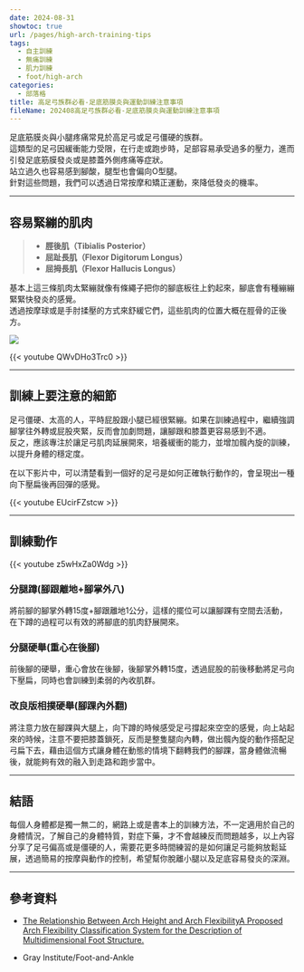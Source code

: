 ```yaml
---
date: 2024-08-31
showtoc: true
url: /pages/high-arch-training-tips
tags:
  - 自主訓練
  - 無痛訓練
  - 肌力訓練
  - foot/high-arch
categories:
  - 部落格
title: 高足弓族群必看-足底筋膜炎與運動訓練注意事項
fileName: 202408高足弓族群必看-足底筋膜炎與運動訓練注意事項
---
```


足底筋膜炎與小腿疼痛常見於高足弓或足弓僵硬的族群。  
這類型的足弓因緩衝能力受限，在行走或跑步時，足部容易承受過多的壓力，進而引發足底筋膜發炎或是膝蓋外側疼痛等症狀。  
站立過久也容易感到腳酸，腿型也會偏向O型腿。  
針對這些問題，我們可以透過日常按摩和矯正運動，來降低發炎的機率。

---

## 容易緊繃的肌肉

> - **脛後肌（Tibialis Posterior）**
> - **屈趾長肌（Flexor Digitorum Longus）**
> - **屈拇長肌（Flexor Hallucis Longus）**

基本上這三條肌肉太緊繃就像有條繩子把你的腳底板往上釣起來，腳底會有種繃繃緊緊快發炎的感覺。  
透過按摩球或是手肘揉壓的方式來舒緩它們，這些肌肉的位置大概在脛骨的正後方。

![](https://cdn.jsdelivr.net/gh/xiang0805/blogimage@main/img/202408-01.webp)

{{< youtube QWvDHo3Trc0 >}}

---

## 訓練上要注意的細節

足弓僵硬、太高的人，平時屁股跟小腿已經很緊繃。如果在訓練過程中，繼續強調腳掌往外轉或屁股夾緊，反而會加劇問題，讓腳跟和膝蓋更容易感到不適。  
反之，應該專注於讓足弓肌肉延展開來，培養緩衝的能力，並增加髖內旋的訓練，以提升身體的穩定度。

在以下影片中，可以清楚看到一個好的足弓是如何正確執行動作的，會呈現出一種向下壓扁後再回彈的感覺。

{{< youtube EUcirFZstcw >}}

---

## 訓練動作

{{< youtube z5wHxZa0Wdg >}}

### 分腿蹲(腳跟離地+腳掌外八)

將前腳的腳掌外轉15度+腳跟離地1公分，這樣的擺位可以讓腳踝有空間去活動，在下蹲的過程可以有效的將腳底的肌肉舒展開來。

### 分腿硬舉(重心在後腳)

前後腳的硬舉，重心會放在後腳，後腳掌外轉15度，透過屁股的前後移動將足弓向下壓扁，同時也會訓練到柔弱的內收肌群。

### 改良版相撲硬舉(腳踝內外翻)

將注意力放在腳踝與大腿上，向下蹲的時候感受足弓撐起來空空的感覺，向上站起來的時候，注意不要把膝蓋鎖死，反而是整隻腿向內轉，做出髖內旋的動作搭配足弓扁下去，藉由這個方式讓身體在動態的情境下翻轉我們的腳踝，當身體做流暢後，就能夠有效的融入到走路和跑步當中。

---

## 結語

每個人身體都是獨一無二的，網路上或是書本上的訓練方法，不一定適用於自己的身體情況，了解自己的身體特質，對症下藥，才不會越練反而問題越多，以上內容分享了足弓偏高或是僵硬的人，需要花更多時間練習的是如何讓足弓能夠放鬆延展，透過簡易的按摩與動作的控制，希望幫你脫離小腿以及足底容易發炎的深淵。

---

## 參考資料

- [The Relationship Between Arch Height and Arch FlexibilityA Proposed Arch Flexibility Classification System for the Description of Multidimensional Foot Structure.](https://www.semanticscholar.org/paper/The-Relationship-Between-Arch-Height-and-Arch-Arch-Zifchock-Theriot/c1e8dc6bfa2be5fccb39f8b9916414f0ce5acc44)

- Gray Institute/Foot-and-Ankle
